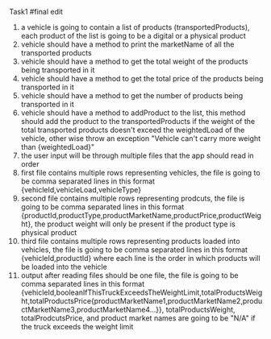 Task1 #final edit
1. a vehicle is going to contain a list of products (transportedProducts), each product of the list is going to be a digital or a physical product
2. vehicle should have a method to print the marketName of all the transported products
3. vehicle should have a method to get the total weight of the products being transported in it
4. vehicle should have a method to get the total price of the products being transported in it
5. vehicle should have a method to get the number of products being transported in it
6. vehicle should have a method to addProduct to the list, this method should add the product to the transportedProducts if the weight of the total transported products doesn't exceed the weightedLoad of the vehicle, other wise throw  an exception "Vehicle can't carry more weight than {weightedLoad}"
7. the user input will be through multiple files that the app should read in order
8. first file contains multiple rows representing vehicles, the file is going to be comma separated lines in this format {vehicleId,vehicleLoad,vehicleType}
9. second file contains multiple rows representing prodcuts, the file is going to be comma separated lines in this format {productId,productType,productMarketName,productPrice,productWeight}, the product weight will only be present if the product type is physical product
10. third file contains multiple rows representing products loaded into vehicles, the file is going to be comma separated lines in this format {vehicleId,productId} where each line is the order in which products will be loaded into the vehicle
11. output after reading files should be one file, the file is going to be comma separated lines in this format {vehicleId,booleanIfThisTruckExceedsTheWeightLimit,totalProductsWeight,totalProductsPrice{productMarketName1,productMarketName2,productMarketName3,productMarketName4...}}, totalProductsWeight, totalProdcutsPrice, and product market names are going to be "N/A" if the truck exceeds the weight limit
